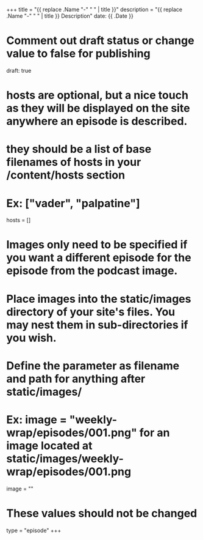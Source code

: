 +++
title = "{{ replace .Name "-" " " | title }}"
description = "{{ replace .Name "-" " " | title }} Description"
date: {{ .Date }}

# Comment out draft status or change value to false for publishing
draft: true

# hosts are optional, but a nice touch as they will be displayed on the site anywhere an episode is described.
# they should be a list of base filenames of hosts in your /content/hosts section
# Ex: ["vader", "palpatine"]
hosts = []

# Images only need to be specified if you want a different episode for the episode from the podcast image.
# Place images into the static/images directory of your site's files. You may nest them in sub-directories if you wish.
# Define the parameter as filename and path for anything after static/images/
# Ex: image = "weekly-wrap/episodes/001.png" for an image located at static/images/weekly-wrap/episodes/001.png
image = ""

# These values should not be changed
type = "episode"
+++